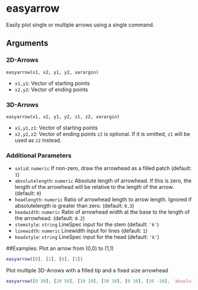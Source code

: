 # easyarrow

Easily plot single or multiple arrows using a single command.

## Arguments
### 2D-Arrows
`easyarrow(x1, x2, y1, y2, varargin)`
* `x1,y1`: Vector of starting points
* `x2,y2`: Vector of ending points

### 3D-Arrows
`easyarrow(x1, x2, y1, y2, z1, z2, varargin)`
* `x1,y1,z1`: Vector of starting points
* `x2,y2,z2`: Vector of ending points
`z2` is optional. If it is omitted, `z1` will be used as `z2` instead.

### Additional Parameters
* `solid`: `numeric` If non-zero, draw the arrowhead as a filled patch (default: `1`)
* `absolutelength`: `numeric` Absolute length of arrowhead. If this is zero, the length of the arrowhead will be relative to the length of the arrow. (default: `0`)
* `headlength`: `numeric` Ratio of arrowhead length to arrow length. Ignored if absolutelength is greater than zero. (default: `0.3`)
* `headwidth`: `numeric` Ratio of arrowhead width at the base to the length of the arrowhead. (default: `0.2`)
* `stemstyle`: `string` LineSpec input for the stem (default: `'k'`)
* `linewidth`: `numeric` Linewidth input for lines (default: `1`)
* `headstyle`: `string` LineSpec input for the head (default: `'k'`)

##Examples:
Plot an arrow from (0,0) to (1,1)
```matlab
easyarrow([0], [1], [0], [1])
```

Plot multiple 3D-Arrows with a filled tip and a fixed size arrowhead
```matlab
easyarrow([0 30], [20 50], [10 10], [30 30], [0 10], [10 -20], 'absolutelength', 10, 'solid', 1)
```

